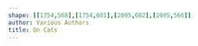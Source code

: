 ```yaml
---
shape: [[1754,568],[1754,601],[2095,602],[2095,566]]
author: Various Authors
title: On Cats
---
```

 